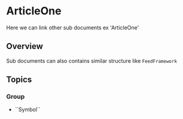 # ArticleOne

Here we can link other sub documents ex 'ArticleOne'


## Overview

Sub documents can also contains similar structure like ``FeedFramework``



## Topics

### <!--@START_MENU_TOKEN@-->Group<!--@END_MENU_TOKEN@-->

- <!--@START_MENU_TOKEN@-->``Symbol``<!--@END_MENU_TOKEN@-->

